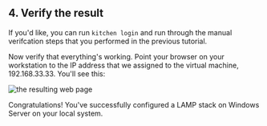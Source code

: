 ## 4. Verify the result

If you'd like, you can run `kitchen login` and run through the manual verifcation steps that you performed in the previous tutorial.

Now verify that everything's working. Point your browser on your workstation to the IP address that we assigned to the virtual machine, 192.168.33.33. You'll see this:

![the resulting web page](/assets/images/misc/webapp_result_test_kitchen.png)

Congratulations! You've successfully configured a LAMP stack on Windows Server on your local system.
